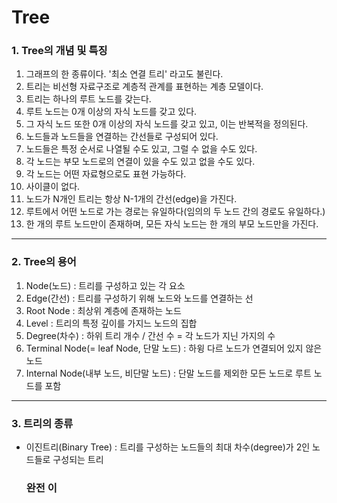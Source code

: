 Tree
==================

### 1. Tree의 개념 및 특징

1. 그래프의 한 종류이다. '최소 연결 트리' 라고도 불린다.
2. 트리는 비선형 자료구조로 계층적 관계를 표현하는 계층 모델이다.
3. 트리는 하나의 루트 노드를 갖는다.  
4. 루트 노드는 0개 이상의 자식 노드를 갖고 있다.  
5. 그 자식 노드 또한 0개 이상의 자식 노드를 갖고 있고, 이는 반복적을 정의된다.  
6. 노드들과 노드들을 연결하는 간선들로 구성되어 있다.
7. 노드들은 특정 순서로 나열될 수도 있고, 그럴 수 없을 수도 있다.
8. 각 노드는 부모 노드로의 연결이 있을 수도 있고 없을 수도 있다.
9. 각 노드는 어떤 자료형으로도 표현 가능하다.
10. 사이클이 없다.
11. 노드가 N개인 트리는 항상 N-1개의 간선(edge)을 가진다.
12. 루트에서 어떤 노드로 가는 경로는 유일하다(임의의 두 노드 간의 경로도 유일하다.)
13. 한 개의 루트 노드만이 존재하며, 모든 자식 노드는 한 개의 부모 노드만을 가진다.
---------------------  
  
### 2. Tree의 용어

1. Node(노드) : 트리를 구성하고 있는 각 요소
2. Edge(간선) : 트리를 구성하기 위해 노드와 노드를 연결하는 선
3. Root Node : 최상위 계층에 존재하는 노드
4. Level : 트리의 특정 깊이를 가지느 노드의 집합
5. Degree(차수) : 하위 트리 개수 / 간선 수 = 각 노드가 지닌 가지의 수
6. Terminal Node(= leaf Node, 단말 노드) : 하윙 다르 노드가 연결되어 있지 않은 노드
7. Internal Node(내부 노드, 비단말 노드) : 단말 노드를 제외한 모든 노드로 루트 노드를 포함
---------------------

### 3. 트리의 종류

  * 이진트리(Binary Tree)
    : 트리를 구성하는 노드들의 최대 차수(degree)가 2인 노드들로 구성되는 트리
    
    ### 완전 이
  

